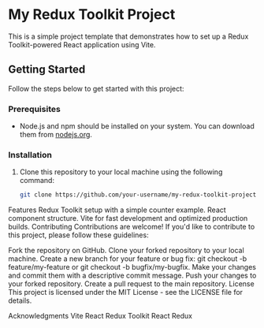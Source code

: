 # My Redux Toolkit Project

This is a simple project template that demonstrates how to set up a Redux Toolkit-powered React application using Vite.

## Getting Started

Follow the steps below to get started with this project:

### Prerequisites

- Node.js and npm should be installed on your system. You can download them from [nodejs.org](https://nodejs.org/).

### Installation

1. Clone this repository to your local machine using the following command:

   ```bash
   git clone https://github.com/your-username/my-redux-toolkit-project.git
Features
Redux Toolkit setup with a simple counter example.
React component structure.
Vite for fast development and optimized production builds.
Contributing
Contributions are welcome! If you'd like to contribute to this project, please follow these guidelines:

Fork the repository on GitHub.
Clone your forked repository to your local machine.
Create a new branch for your feature or bug fix: git checkout -b feature/my-feature or git checkout -b bugfix/my-bugfix.
Make your changes and commit them with a descriptive commit message.
Push your changes to your forked repository.
Create a pull request to the main repository.
License
This project is licensed under the MIT License - see the LICENSE file for details.

Acknowledgments
Vite
React
Redux Toolkit
React Redux
